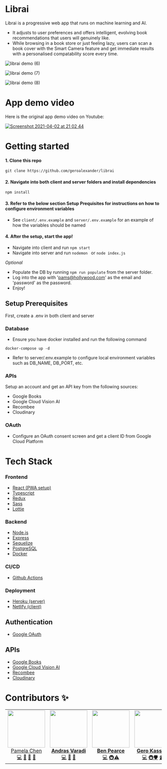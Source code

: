 # Librai

Librai is a progressive web app that runs on machine learning and AI. 
- It adjusts to user preferences and offers intelligent, evolving book recommendations that users will genuinely like. 
- While browsing in a book store or just feeling lazy, users can scan a book cover with the Smart Camera feature and get immediate results with a personalised compatability score every time.

![librai demo (6)](https://user-images.githubusercontent.com/59074533/113449457-c5383d80-93f5-11eb-95a9-554c97838883.png)

![librai demo (7)](https://user-images.githubusercontent.com/59074533/113449459-c79a9780-93f5-11eb-806a-429c3ec0eb54.png)

![librai demo (8)](https://user-images.githubusercontent.com/59074533/113449464-c9645b00-93f5-11eb-8fb0-c2f3e9d05cea.png)

# App demo video

Here is the original app demo video on Youtube:

[![Screenshot 2021-04-02 at 21 02 44](https://user-images.githubusercontent.com/59074533/113449988-ecdbd580-93f6-11eb-9b22-93062d06da0d.png)](https://www.youtube.com/watch?v=x52aUU-3No8)

# Getting started 

#### 1. Clone this repo
```
git clone https://github.com/geroalexander/librai
```

#### 2. Navigate into both client and server folders and install dependencies
```
npm install
```

#### 3. Refer to the below section Setup Prequisites for instructions on how to configure environment variables 

- See ` client/.env.example ` and ` server/.env.example ` for an example of how the variables should be named

#### 4. After the setup, start the app!

- Navigate into client and run ` npm start `
- Navigate into server and run ` nodemon  ` or ` node index.js `

*Optional* 
- Populate the DB by running ` npm run populate ` from the server folder. 
- Log into the app with 'pams@hollywood.com' as the email and 'password' as the password. 
- Enjoy!

## Setup Prerequisites

First, create a .env in both client and server

### Database 

- Ensure you have docker installed and run the following command 
```
docker-compose up -d
```
- Refer to server/.env.example to configure local environment variables such as DB_NAME, DB_PORT, etc. 


### APIs
Setup an account and get an API key from the following sources: 

- Google Books
- Google Cloud Vision AI
- Recombee 
- Cloudinary

### OAuth
- Configure an OAuth consent screen and get a client ID from Google Cloud Platform 

# Tech Stack

### Frontend 
- [React (PWA setup)](https://reactjs.org/)
- [Typescript](https://www.typescriptlang.org/) 
- [Redux](https://redux.js.org/) 
- [Sass](https://sass-lang.com/)
- [Lottie](https://airbnb.io/lottie/#/)

### Backend
- [Node.js](https://nodejs.org/en/)
- [Express](https://expressjs.com/) 
- [Sequelize](https://sequelize.org/)
- [PostgreSQL](https://www.postgresql.org/)
- [Docker](https://www.docker.com/) 

### CI/CD
- [Github Actions](https://github.com/features/actions)

### Deployment
- [Heroku (server)](https://www.heroku.com/)
- [Netlify (client)](https://www.netlify.com/)

## Authentication 
- [Google OAuth](https://developers.google.com/identity/protocols/oauth2)


## APIs
- [Google Books](https://developers.google.com/books) 
- [Google Cloud Vision AI](https://cloud.google.com/vision)
- [Recombee](https://www.recombee.com/)
- [Cloudinary](https://cloudinary.com/) 

# Contributors ✨

<table>
  <tr>
    <td align="center"><a href="https://github.com/pamelakaylin"><img src="https://avatars.githubusercontent.com/u/59074533?v=4" width="120px;" alt=""/><br /><sub><a href="https://www.linkedin.com/in/pamela-chen-60377216b/" title="linkedin">Pamela Chen</a></sub></a><br /><a href="https://github.com/geroalexander/librai/commits?author=pamelakaylin" title="Code">💻</a> <a href="#ideas-pamela" title="Ideas & Planning">🤔</a> <a href="#pm-pamela" title="Project Management">📆</a> <a href="#design-pamela" title="Design">🎨</a></td>
    <td align="center"><a href="https://github.com/andrasvaradi"><img src="https://avatars.githubusercontent.com/u/65424110?v=4" width="120px;" alt=""/><br /><sub><b><a href="https://www.linkedin.com/in/andras-varadi-a20517bb/" title="linkedin">Andras Varadi</a></b></sub></a><br /><a href="https://github.com/geroalexander/librai/commits?author=andrasvaradi" title="Code">💻</a> <a href="data-andras" title="Data">🔣</a> <a href="#tools-andras" title="Tools">🔧</a></td>
    <td align="center"><a href="https://github.com/IB3N"><img src="https://avatars.githubusercontent.com/u/62890543?v=4" width="120px;" alt=""/><br /><sub><b><a href="https://www.linkedin.com/in/ben-pearce-a27b81145/" title="linkedin">Ben Pearce</a></b></sub></a><br /><a href="https://github.com/geroalexander/librai/commits?author=IB3N" title="Code">💻</a> <a href="#infra-ben" title="Infrastructure (Hosting, Build-Tools, etc)">🚇</a><a href="#test-ben" title="Tests">⚠️</a></td>
    <td align="center"><a href="https://github.com/geroalexander"><img src="https://avatars.githubusercontent.com/u/59166685?v=4" width="120px;" alt=""/><br /><sub><b><a href="https://www.linkedin.com/in/gero-kassing-9b79311a3/" title="linkedin">Gero Kassing</a></b></sub></a><br /><a href="https://github.com/geroalexander/librai/commits?author=geroalexander" title="Code">💻</a> <a href="#infra-gero" title="Infrastructure (Hosting, Build-Tools, etc)">🚇</a><a href="#security-gero" title="Security">🛡️</a> <a href="https://www.youtube.com/watch?v=x52aUU-3No8" title="Video">📹</a></td>
  </tr>
</table>
